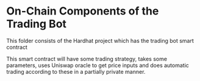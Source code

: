 # On-Chain Components of the Trading Bot

This folder consists of the Hardhat project which has the trading bot smart contract

This smart contract will have some trading strategy, takes some parameters, uses Uniswap oracle to get price inputs and does automatic trading according to these in a partially private manner.
 